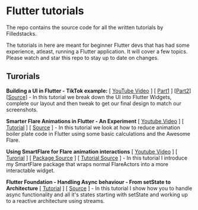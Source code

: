 # Flutter tutorials
The repo contains the source code for all the written tutorials by Filledstacks.

The tutorials in here are meant for beginner Flutter devs that has had some experience, atleast, running a Flutter application. It will cover a few topics. Please watch and star this repo to stay up to date on changes.

## Turorials

**Building a UI in Flutter - TikTok example:** \[ [YouTube Video](https://youtu.be/kJ2mGh5BLYk) \] \[ [Part1](https://medium.com/filledstacks/breaking-down-tiktoks-ui-using-flutter-8489fe4ad944) \] \[[Part2](https://medium.com/filledstacks/building-tiktoks-ui-in-flutter-part-2-build-the-small-parts-42fb2089d605)\] \[[Source](https://github.com/FilledStacks/flutter-tutorials/tree/master/tik_tok_ui)\] - In this tutorial we break down the UI into Flutter Widgets, complete our layout and then tweak to get our final design to match our screenshots.

**Smarter Flare Animations in Flutter - An Experiment** \[ [Youtube Video](https://youtu.be/vsyjMrZa5OU) \] \[ [Tutorial](https://medium.com/filledstacks/better-animations-in-flutter-using-flare-an-experiment-ddcb35ab0650) \] \[ [Source](https://github.com/FilledStacks/flutter-tutorials/tree/master/002-flutter-flare-pt1) \] - In this tutorial we look at how to reduce animation boiler plate code in Flutter using some basic calculations and the Awesome Flare.

**Using SmartFlare for Flare animation interactions** \[ [Youtube Video](https://youtu.be/vsyjMrZa5OU) \] \[ [Turorial](https://medium.com/@dane.mackier/smartflare-for-interactive-flareactors-an-experiment-and-package-e5bcfe652503) \] \[ [Package Source](https://github.com/FilledStacks/smart_flare) \] \[ [Tutorial Source](https://github.com/FilledStacks/flutter-tutorials/tree/master/003-smart-flare) \] - In this tutorial I introduce my SmartFlare package that wraps normal FlareActors into a more interactable widget.

**Flutter Foundation - Handling Async behaviour - From setState to Architecture** \[ [Tutorial](https://medium.com/@dane.mackier/flutter-foundation-going-from-setstate-to-architecture-handling-async-behaviour-925daf3bb8ec) \] \[ [Source](https://github.com/FilledStacks/flutter-tutorials/tree/master/004-flutter-basics) \] - In this tutorial I show how you to handle async functionality and all it's states starting with setState and working up to a reactive architecture using streams.